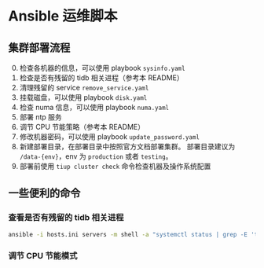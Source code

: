 # Ansible 运维脚本

## 集群部署流程

0. 检查各机器的信息，可以使用 playbook `sysinfo.yaml`
1. 检查是否有残留的 tidb 相关进程（参考本 README）
2. 清理残留的 service `remove_service.yaml`
2. 挂载磁盘，可以使用 playbook `disk.yaml`
3. 检查 numa 信息，可以使用 playbook `numa.yaml`
4. 部署 ntp 服务
5. 调节 CPU 节能策略（参考本 README）
6. 修改机器密码，可以使用 playbook `update_password.yaml`
7. 新建部署目录，在部署目录中按照官方文档部署集群。
   部署目录建议为 `/data-{env}`，env 为 `production` 或者 `testing`。
8. 部署前使用 `tiup cluster check` 命令检查机器及操作系统配置

## 一些便利的命令

### 查看是否有残留的 tidb 相关进程

```sh
ansible -i hosts.ini servers -m shell -a "systemctl status | grep -E 'tikv|tidb|grafana|export|prome'"
```

### 调节 CPU 节能模式

```sh
```
